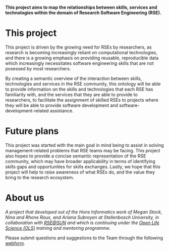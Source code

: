 
**This project aims to map the relationships between skills, services and technologies within the domain of Research Software Engineering (RSE).** 

# This project

This project is driven by the growing need for RSEs by researchers, as research is becoming increasingly reliant on computational technologies, and there is a growing emphasis on providing reusable, reproducible data which increasingly necessitates software engineering skills that are not posessed by most researchers. 

By creating a semantic overview of the interaction between skills, technologies and services in the RSE community, this ontology will be able to provide information on the skills and technologies that each RSE has familiarity with, and the services that they are able to provide to researchers, to facilitate the assignment of skilled RSEs to projects where they will be able to provide software development and software-development-related assistance.

# Future plans

This project was started with the main goal in mind being to assist in solving management-related problems that RSE teams may be facing. This project also hopes to provide a concise semantic representation of the RSE community, which may have broader applicability in terms of identifying skills gaps and opportunities for skills exchanges. Lastly, we hope that this project will help to raise awareness of what RSEs do, and the value they bring to the research ecosystem.


# About us

_A project that developed out of the Hons Informatics work of Megan Stock, Nina and Rhone Roux, and Ariana Subroyen at Stellenbosch University, in collaboration with [RSE@SUN](https://rse.sun.ac.za/) and which is continuing under the [Open Life Science (OLS)](https://openlifesci.org/ols-6) training and mentoring programme._

Please submit questions and suggestions to the Team through the following [webform](https://forms.office.com/r/qvKb6bfwaW).
